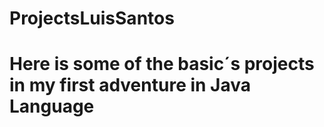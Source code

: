 # ProjectsLuisSantos
# Here is some of the basic´s projects in my first adventure in Java Language 
